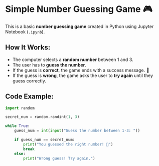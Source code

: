 # Simple Number Guessing Game 🎮

This is a basic **number guessing game** created in Python using Jupyter Notebook (`.ipynb`).  

## How It Works:
- The computer selects a **random number** between 1 and 3.
- The user has to **guess the number**.
- If the guess is **correct**, the game ends with a success message. 🎉
- If the guess is **wrong**, the game asks the user to **try again** until they guess correctly.

## Code Example:
```python
import random

secret_num = random.randint(1, 3)

while True:
    guess_num = int(input("Guess the number between 1-3: "))

    if guess_num == secret_num:
        print("You guessed the right number! 🎉")
        break
    else:
        print("Wrong guess! Try again.")

